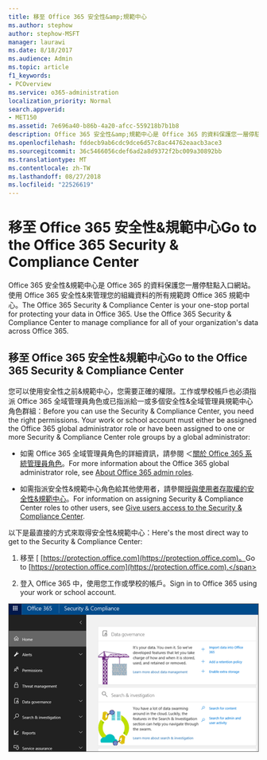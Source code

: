 ```yaml
---
title: 移至 Office 365 安全性&amp;規範中心
ms.author: stephow
author: stephow-MSFT
manager: laurawi
ms.date: 8/18/2017
ms.audience: Admin
ms.topic: article
f1_keywords:
- PCOverview
ms.service: o365-administration
localization_priority: Normal
search.appverid:
- MET150
ms.assetid: 7e696a40-b86b-4a20-afcc-559218b7b1b8
description: Office 365 安全性&amp;規範中心是 Office 365 的資料保護您一層停駐點入口網站。使用 Office 365 安全性&amp;來管理您的組織資料的所有規範跨 Office 365 規範中心。
ms.openlocfilehash: fddecb9ab6cdc9dce6d57c8ac44762eaacb3ace3
ms.sourcegitcommit: 36c5466056cdef6ad2a8d9372f2bc009a30892bb
ms.translationtype: MT
ms.contentlocale: zh-TW
ms.lasthandoff: 08/27/2018
ms.locfileid: "22526619"
---
```

# <a name="go-to-the-office-365-security-amp-compliance-center"></a><span data-ttu-id="324c6-104">移至 Office 365 安全性&amp;規範中心</span><span class="sxs-lookup"><span data-stu-id="324c6-104">Go to the Office 365 Security &amp; Compliance Center</span></span>

<span data-ttu-id="324c6-p102">Office 365 安全性&amp;規範中心是 Office 365 的資料保護您一層停駐點入口網站。使用 Office 365 安全性&amp;來管理您的組織資料的所有規範跨 Office 365 規範中心。</span><span class="sxs-lookup"><span data-stu-id="324c6-p102">The Office 365 Security &amp; Compliance Center is your one-stop portal for protecting your data in Office 365. Use the Office 365 Security &amp; Compliance Center to manage compliance for all of your organization's data across Office 365.</span></span>
  
## <a name="go-to-the-office-365-security-amp-compliance-center"></a><span data-ttu-id="324c6-107">移至 Office 365 安全性&amp;規範中心</span><span class="sxs-lookup"><span data-stu-id="324c6-107">Go to the Office 365 Security &amp; Compliance Center</span></span>

<span data-ttu-id="324c6-p103">您可以使用安全性之前&amp;規範中心，您需要正確的權限。工作或學校帳戶也必須指派 Office 365 全域管理員角色或已指派給一或多個安全性&amp;全域管理員規範中心角色群組：</span><span class="sxs-lookup"><span data-stu-id="324c6-p103">Before you can use the Security &amp; Compliance Center, you need the right permissions. Your work or school account must either be assigned the Office 365 global administrator role or have been assigned to one or more Security &amp; Compliance Center role groups by a global administrator:</span></span>
  
- <span data-ttu-id="324c6-110">如需 Office 365 全域管理員角色的詳細資訊，請參閱 ＜[關於 Office 365 系統管理員角色](https://support.office.com/article/da585eea-f576-4f55-a1e0-87090b6aaa9d)。</span><span class="sxs-lookup"><span data-stu-id="324c6-110">For more information about the Office 365 global administrator role, see [About Office 365 admin roles](https://support.office.com/article/da585eea-f576-4f55-a1e0-87090b6aaa9d).</span></span> 
    
- <span data-ttu-id="324c6-111">如需指派安全性&amp;規範中心角色給其他使用者，請參閱[授與使用者存取權的安全性&amp;規範中心](grant-access-to-the-security-and-compliance-center.md)。</span><span class="sxs-lookup"><span data-stu-id="324c6-111">For information on assigning Security &amp; Compliance Center roles to other users, see [Give users access to the Security &amp; Compliance Center](grant-access-to-the-security-and-compliance-center.md).</span></span>
    
<span data-ttu-id="324c6-112">以下是最直接的方式來取得安全性&amp;規範中心：</span><span class="sxs-lookup"><span data-stu-id="324c6-112">Here's the most direct way to get to the Security &amp; Compliance Center:</span></span>
  
1. <span data-ttu-id="324c6-113">移至 [ [https://protection.office.com](https://protection.office.com)。</span><span class="sxs-lookup"><span data-stu-id="324c6-113">Go to [https://protection.office.com](https://protection.office.com).</span></span>
    
2. <span data-ttu-id="324c6-114">登入 Office 365 中，使用您工作或學校的帳戶。</span><span class="sxs-lookup"><span data-stu-id="324c6-114">Sign in to Office 365 using your work or school account.</span></span>
    
![Office 365 安全性&amp;規範中心首頁](media/f1d35324-ac44-4f59-96a7-b11767b43201.png)
  

